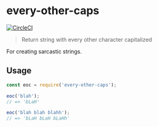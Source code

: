 # every-other-caps

[![CircleCI](https://circleci.com/gh/nwmandel/every-other-caps.svg?style=svg)](https://circleci.com/gh/nwmandel/every-other-caps)

> Return string with every other character capitalized

For creating sarcastic strings.

## Usage
```js
const eoc = require('every-other-caps');

eoc('blah');
// => 'bLaH'

eoc('blah blah blahh');
// => 'bLaH bLaH bLaHh'
```
